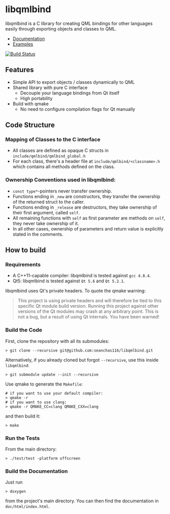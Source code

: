 # libqmlbind

libqmlbind is a C library for creating QML bindings for other languages easily through exporting objects and classes to QML.

* [Documentation](https://seanchas116.github.io/libqmlbind/)
* [Examples](https://github.com/seanchas116/libqmlbind/tree/master/examples)

[![Build Status](https://travis-ci.org/seanchas116/libqmlbind.svg?branch=master)](https://travis-ci.org/seanchas116/libqmlbind)

## Features

* Simple API to export objects / classes dynamically to QML
* Shared library with pure C interface
  * Decouple your language bindings from Qt itself
  * High portability
* Build with qmake
  * No need to configure compilation flags for Qt manually

## Code Structure
### Mapping of Classes to the C interface
* All classes are defined as opaque C structs in `include/qmlbind/qmlbind_global.h`
* For each class, there's a header file at `include/qmlbind/<classname>.h`
   which contains all methods defined on the class.

### Ownership Conventions used in libqmlbind:
* `const type*`-pointers never transfer ownership.
* Functions ending in `_new` are constructors, they transfer the ownership of the returned struct to the caller.
* Functions ending in `_release` are destructors, they take ownership of their first argument, called `self`.
* All remaining functions with `self` as first parameter are methods on `self`, they never take ownership of it.
* In all other cases, ownership of parameters and return value is explicitly stated in the comments.

## How to build
### Requirements
* A C++11-capable compiler: libqmlbind is tested against `gcc 4.8.4`.
* Qt5: libqmlbind is tested against `Qt 5.6` and `Qt 5.2.1`.

libqmlbind uses Qt's private headers. To quote the qmake warning:

> This project is using private headers and will therefore be tied to this specific Qt module build version.
> Running this project against other versions of the Qt modules may crash at any arbitrary point.
> This is not a bug, but a result of using Qt internals. You have been warned!


### Build the Code
First, clone the repository with all its submodules:
```
> git clone --recursive git@github.com:seanchas116/libqmlbind.git
```

Alternatively, if you already cloned but forgot `--recursive`, use this inside `libqmlbind`:
```
> git submodule update --init --recursive
```

Use qmake to generate the `Makefile`:
```
# if you want to use your default compiler:
> qmake -r
# if you want to use clang:
> qmake -r QMAKE_CC=clang QMAKE_CXX=clang
```

and then build it:
```
> make
```

### Run the Tests

From the main directory:

```
> ./test/test -platform offscreen
```

### Build the Documentation
Just run
```
> doxygen
```
from the project's main directory. You can then find the documentation in `doc/html/index.html`.
